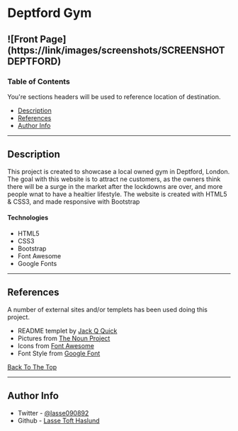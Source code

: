 # Deptford Gym

![Front Page](https://link/images/screenshots/SCREENSHOT DEPTFORD)
---

### Table of Contents
You're sections headers will be used to reference location of destination.

- [Description](#description)
- [References](#references)
- [Author Info](#author-info)

---

## Description

This project is created to showcase a local owned gym in Deptford, London.
The goal with this website is to attract ne customers, as the owners 
think there will be a surge in the market after the lockdowns are over, and
more people wnat to have a healtier lifestyle.
The website is created with HTML5 & CSS3, and made responsive with Bootstrap 

#### Technologies

- HTML5
- CSS3
- Bootstrap
- Font Awesome
- Google Fonts
---

## References
A number of external sites and/or templets has been used doing this project.

- README templet by [Jack Q Quick](https://github.com/jamesqquick) 
- Pictures from [The Noun Project](https://thenounproject.com/)
- Icons from [Font Awesome](https://fontawesome.com/)
- Font Style from [Google Font](https://fonts.google.com/)

[Back To The Top](#Deptford-Gym)

---

## Author Info

- Twitter - [@lasse090892](https://twitter.com/lasse090892)
- Github - [Lasse Toft Haslund](https://github.com/Tofthaslund)